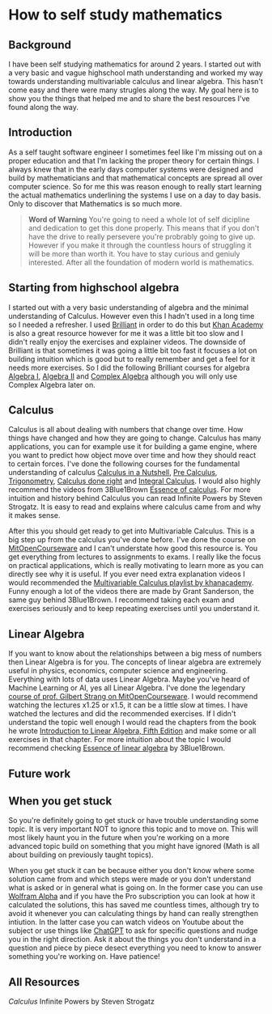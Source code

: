 # How to self study mathematics

## Background

I have been self studying mathematics for around 2 years. I started out with a very basic and vague highschool math understanding and worked my way towards understanding multivariable calculus and linear algebra. This hasn't come easy and there were many strugles along the way. My goal here is to show you the things that helped me and to share the best resources I've found along the way.

## Introduction

As a self taught software engineer I sometimes feel like I'm missing out on a proper education and that I'm lacking the proper theory for certain things. I always knew that in the early days computer systems were designed and build by mathematicians and that mathematical concepts are spread all over computer science. So for me this was reason enough to really start learning the actual mathematics underlining the systems I use on a day to day basis. Only to discover that Mathematics is so much more.

> **Word of Warning**
> You're going to need a whole lot of self dicipline and dedication to get this done properly. This means that if you don't have the drive to really persevere you're probrably going to give up. However if you make it through the countless hours of struggling it will be more than worth it. You have to stay curious and geniuly interested. After all the foundation of modern world is mathematics.

## Starting from highschool algebra

I started out with a very basic understanding of algebra and the minimal understanding of Calculus. However even this I hadn't used in a long time so I needed a refresher. I used [Brilliant](https://brilliant.org/home/) in order to do this but [Khan Academy](https://www.khanacademy.org/) is also a great resource however for me it was a little bit too slow and I didn't really enjoy the exercises and explainer videos. The downside of Brilliant is that sometimes it was going a little bit too fast it focuses a lot on building intuition which is good but to really remember and get a feel for it needs more exercises. So I did the following Brilliant courses for algebra [Algebra I](https://brilliant.org/courses/algebra-extensions/), [Algebra II](https://brilliant.org/courses/graphing-and-modeling/) and [Complex Algebra](https://brilliant.org/courses/complex-algebra/) although you will only use Complex Algebra later on. 

## Calculus

Calculus is all about dealing with numbers that change over time. How things have changed and how they are going to change. Calculus has many applications, you can for example use it for building a game engine, where you want to predict how object move over time and how they should react to certain forces. I've done the following courses for the fundamental understanding of calculus [Calculus in a Nutshell](https://brilliant.org/courses/calculus-nutshell/), [Pre Calculus](https://brilliant.org/courses/pre-calculus/), [Trigonometry](https://brilliant.org/courses/trigonometry/), [Calculus done right](https://brilliant.org/courses/calculus-fundamentals/) and [Integral Calculus](https://brilliant.org/courses/calculus-ii/). I would also highly recommend the videos from 3Blue1Brown [Essence of calculus](https://www.youtube.com/playlist?list=PLZHQObOWTQDMsr9K-rj53DwVRMYO3t5Yr). For more intuition and history behind Calculus you can read Infinite Powers by Steven Strogatz. It is easy to read and explains where calculus came from and why it makes sense.

After this you should get ready to get into Multivariable Calculus. This is a big step up from the calculus you've done before. I've done the course on [MitOpenCourseware](https://ocw.mit.edu/courses/18-02sc-multivariable-calculus-fall-2010/pages/syllabus/) and I can't understate how good this resource is. You get everything from lectures to assignments to exams. I really like the focus on practical applications, which is really motivating to learn more as you can directly see why it is useful. If you ever need extra explanation videos I would recommended the [Multivariable Calculus playlist by khanacademy](https://www.youtube.com/playlist?list=PLSQl0a2vh4HC5feHa6Rc5c0wbRTx56nF7). Funny enough a lot of the videos there are made by Grant Sanderson, the same guy behind 3Blue1Brown. I recommend taking each exam and exercises seriously and to keep repeating exercises until you understand it.

## Linear Algebra

If you want to know about the relationships between a big mess of numbers then Linear Algebra is for you. The concepts of linear algebra are extremely useful in physics, economics, computer science and engineering. Everything with lots of data uses Linear Algebra. Maybe you've heard of Machine Learning or AI, yes all Linear Algebra. I've done the legendary [course of prof. Gilbert Strang on MitOpenCourseware](https://ocw.mit.edu/courses/18-06sc-linear-algebra-fall-2011/pages/syllabus/). I would recommend watching the lectures x1.25 or x1.5, it can be a little slow at times. I have watched the lectures and did the recommended exercises. If I didn't understand the topic well enough I would read the chapters from the book he wrote [Introduction to Linear Algebra, Fifth Edition](https://dokumen.pub/qdownload/introduction-to-linear-algebra-fifth-edition-5nbsped-0980232775-9780980232776.html) and make some or all exercises in that chapter. For more intuition about the topic I would recommend checking [Essence of linear algebra](https://www.youtube.com/playlist?list=PLZHQObOWTQDPD3MizzM2xVFitgF8hE_ab) by 3Blue1Brown.

## Future work



## When you get stuck

So you're definitely going to get stuck or have trouble understanding some topic. It is very important NOT to ignore this topic and to move on. This will most likely haunt you in the future when you're working on a more advanced topic build on something that you might have ignored (Math is all about building on previously taught topics).

When you get stuck it can be because either you don't know where some solution came from and which steps were made or you don't understand what is asked or in general what is going on. In the former case you can use [Wolfram Alpha](https://www.wolframalpha.com/) and if you have the Pro subscription you can look at how it calculated the solutions, this has saved me countless times, although try to avoid it whenever you can calculating things by hand can really strengthen intiution. In the latter case you can watch videos on Youtube about the subject or use things like [ChatGPT](https://chat.openai.com/) to ask for specific questions and nudge you in the right direction. Ask it about the things you don't understand in a question and piece by piece desect everything you need to know to answer something you're working on. Have patience!


## All Resources

*Calculus*
Infinite Powers by Steven Strogatz
